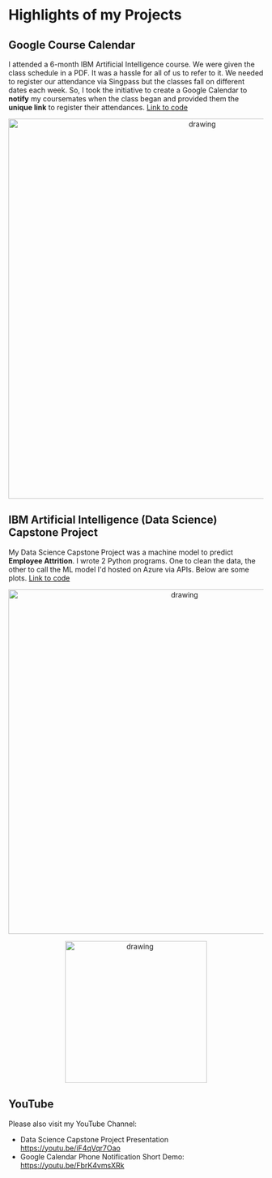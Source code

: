 # Highlights of my Projects


## Google Course Calendar

I attended a 6-month IBM Artificial Intelligence course.  We were given the class schedule in a PDF.  It was a hassle for all of us to refer to it. We needed to register our attendance via Singpass but the classes fall on different dates each week. So, I took the initiative to create a Google Calendar to **notify** my coursemates when the class began and provided them the **unique link** to register their attendances. [Link to code](https://github.com/CharlieBlogg/Present/tree/main/Google%20Course%20Calendar)

<p align="center">
  <img src="https://user-images.githubusercontent.com/73152881/136781610-f2f0eeef-7c4b-4b15-9bb1-ca5195cb82da.png" alt="drawing" width="750"/>
</p>


## IBM Artificial Intelligence (Data Science) Capstone Project

My Data Science Capstone Project was a machine model to predict **Employee Attrition**.  I wrote 2 Python programs. One to clean the data, the other to call the ML model I'd hosted on Azure via APIs. Below are some plots. [Link to code](https://github.com/CharlieBlogg/Present/tree/main/IBM%20AI%20Course%20-%20Codes)

<p align="center">
  <img src="https://user-images.githubusercontent.com/73152881/136803180-6af272cf-4525-43fb-ac40-60e537104a36.png" alt="drawing" width="680"/>
</p>

<p align="center">
  <img src="https://user-images.githubusercontent.com/73152881/136806085-b7a4c7ec-586e-46a5-bb48-4a57f5f0042b.png" alt="drawing" width="280"/>
</p>

## YouTube

Please also visit my YouTube Channel:

- Data Science Capstone Project Presentation https://youtu.be/iF4qVqr7Oao
- Google Calendar Phone Notification Short Demo: https://youtu.be/FbrK4vmsXRk
